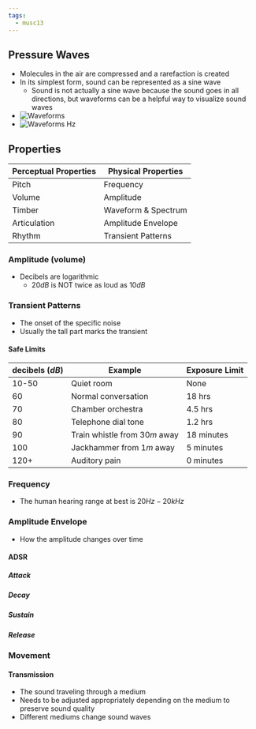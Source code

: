 ```yaml
---
tags:
  - musc13
---
```

## Pressure Waves
- Molecules in the air are compressed and a rarefaction is created
- In its simplest form, sound can be represented as a sine wave
	- Sound is not actually a sine wave because the sound goes in all directions, but waveforms can be a helpful way to visualize sound waves
- ![Waveforms](Attachments/Waveforms)
- ![Waveforms Hz](Attachments/Waveforms%20Hz)
## Properties

| Perceptual Properties | Physical Properties |
| --------------------- | ------------------- |
| Pitch                 | Frequency           |
| Volume                | Amplitude           |
| Timber                | Waveform & Spectrum |
| Articulation          | Amplitude Envelope  |
| Rhythm                | Transient Patterns  |
### Amplitude (volume)
- Decibels are logarithmic
	- $20dB$ is NOT twice as loud as $10dB$
### Transient Patterns
- The onset of the specific noise
- Usually the tall part marks the transient
#### Safe Limits
| decibels ($dB$) | Example                       | Exposure Limit |
| --------------- | ----------------------------- | -------------- |
| 10-50           | Quiet room                    | None           |
| 60              | Normal conversation           | 18 hrs         |
| 70              | Chamber orchestra             | 4.5 hrs        |
| 80              | Telephone dial tone           | 1.2 hrs        |
| 90              | Train whistle from $30m$ away | 18 minutes     |
| 100             | Jackhammer from $1m$ away     | 5 minutes      |
| 120+            | Auditory pain                 | 0 minutes      |
### Frequency
- The human hearing range at best is $20Hz - 20 kHz$
### Amplitude Envelope
- How the amplitude changes over time
#### ADSR 
##### Attack
##### Decay
##### Sustain
##### Release
### Movement
#### Transmission
- The sound traveling through a medium
- Needs to be adjusted appropriately depending on the medium to preserve sound quality
- Different mediums change sound waves

